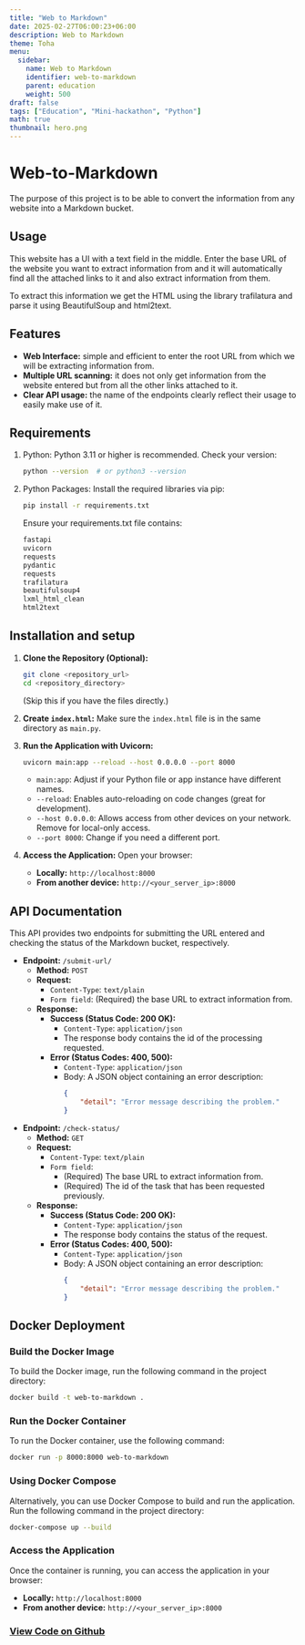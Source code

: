 ```yaml
---
title: "Web to Markdown"
date: 2025-02-27T06:00:23+06:00
description: Web to Markdown
theme: Toha
menu:
  sidebar:
    name: Web to Markdown
    identifier: web-to-markdown
    parent: education
    weight: 500
draft: false
tags: ["Education", "Mini-hackathon", "Python"]
math: true
thumbnail: hero.png
---
```


# Web-to-Markdown
The purpose of this project is to be able to convert the information from any website into a Markdown bucket.

## Usage
This website has a UI with a text field in the middle. Enter the base URL of the website you want to extract information from and it will automatically find all the attached links to it and also extract information from them.

To extract this information we get the HTML using the library trafilatura and parse it using BeautifulSoup and html2text.

## Features
- **Web Interface:** simple and efficient to enter the root URL from which we will be extracting information from.
- **Multiple URL scanning:** it does not only get information from the website entered but from all the other links attached to it.
- **Clear API usage:** the name of the endpoints clearly reflect their usage to easily make use of it.

## Requirements
1. Python: Python 3.11 or higher is recommended. Check your version:
    ```bash
    python --version  # or python3 --version
    ```

2. Python Packages: Install the required libraries via pip:
    ```bash
    pip install -r requirements.txt
    ```
   Ensure your requirements.txt file contains:
   ```python
   fastapi
   uvicorn
   requests
   pydantic
   requests
   trafilatura
   beautifulsoup4
   lxml_html_clean
   html2text
   ```

## Installation and setup
1.  **Clone the Repository (Optional):**
    ```bash
    git clone <repository_url>
    cd <repository_directory>
    ```
    (Skip this if you have the files directly.)

2.  **Create `index.html`:** Make sure the `index.html` file is in the same directory as `main.py`.

3.  **Run the Application with Uvicorn:**
    ```bash
    uvicorn main:app --reload --host 0.0.0.0 --port 8000
    ```
    *   `main:app`:  Adjust if your Python file or app instance have different names.
    *   `--reload`:  Enables auto-reloading on code changes (great for development).
    *   `--host 0.0.0.0`:  Allows access from other devices on your network.  Remove for local-only access.
    *   `--port 8000`:  Change if you need a different port.

5.  **Access the Application:** Open your browser:
    *   **Locally:** `http://localhost:8000`
    *   **From another device:** `http://<your_server_ip>:8000`

## API Documentation
This API provides two endpoints for submitting the URL entered and checking the status of the Markdown bucket, respectively.

- **Endpoint:** `/submit-url/`
    - **Method:** `POST`
    - **Request:**
        - `Content-Type`: `text/plain`
        - `Form field`: (Required) the base URL to extract information from.
    - **Response:**
        - **Success (Status Code: 200 OK):**
            - `Content-Type`: `application/json`
            - The response body contains the id of the processing requested.
        - **Error (Status Codes: 400, 500):**
            - `Content-Type`: `application/json`
            - Body: A JSON object containing an error description:
                ```JSON
                {
                    "detail": "Error message describing the problem."
                }
                ```
- **Endpoint:** `/check-status/`
    - **Method:** `GET`
    - **Request:**
        - `Content-Type`: `text/plain`
        - `Form field`:
            - (Required) The base URL to extract information from.
            - (Required) The id of the task that has been requested previously.
    - **Response:**
        - **Success (Status Code: 200 OK):**
            - `Content-Type`: `application/json`
            - The response body contains the status of the request.
        - **Error (Status Codes: 400, 500):**
            - `Content-Type`: `application/json`
            - Body: A JSON object containing an error description:
                ```JSON
                {
                    "detail": "Error message describing the problem."
                }
                ```

## Docker Deployment

### Build the Docker Image
To build the Docker image, run the following command in the project directory:
```bash
docker build -t web-to-markdown .
```

### Run the Docker Container
To run the Docker container, use the following command:
```bash
docker run -p 8000:8000 web-to-markdown
```

### Using Docker Compose
Alternatively, you can use Docker Compose to build and run the application. Run the following command in the project directory:
```bash
docker-compose up --build
```

### Access the Application
Once the container is running, you can access the application in your browser:
- **Locally:** `http://localhost:8000`
- **From another device:** `http://<your_server_ip>:8000`

### [View Code on <i class="fab fa-github"></i>Github](https://github.com/DGSI-UPC/Web-to-Markdown)

